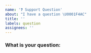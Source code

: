 ```yaml
---
name: '❓ Support Question'
about: "I have a question \U0001F4AC"
title: ''
labels: question
assignees: ''
---
```


<!--

🛑Consider whether Github issues is the best place to ask this question.  Perhaps some of the support channels will give you better help, faster:

- Discord https://discord.gg/grS89HWeYh
- Stack Overflow https://stackoverflow.com/questions/tagged/babeljs+or+vitejs+or+babel-vite

* Please fill out this template with all the relevant information so we can
  understand how best to support you.

* Please make sure that you are familiar with and follow the Code of Conduct for
  this project (found in the CODE_OF_CONDUCT.md file).

We'll probably ask you to submit the fix (after giving some direction). If
you've never done that before, that's great! Check this free short video
tutorial to learn how: http://kcd.im/pull-request

-->

### What is your question:

<!-- Ask your question.  Be as detailed as you can. -->
